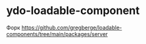 # ydo-loadable-component

Форк https://github.com/gregberge/loadable-components/tree/main/packages/server
